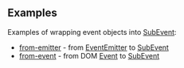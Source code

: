 Examples
--------

Examples of wrapping event objects into [SubEvent]: 

* [from-emitter] - from [EventEmitter] to [SubEvent]
* [from-event] - from DOM [Event] to [SubEvent]

[from-emitter]:./from-emitter.ts
[from-event]:./from-event.ts
[EventEmitter]:https://nodejs.org/api/events.html#events_class_eventemitter
[Event]:https://developer.mozilla.org/en-US/docs/Web/API/Event
[SubEvent]:https://vitaly-t.github.io/sub-events/classes/subevent.html

